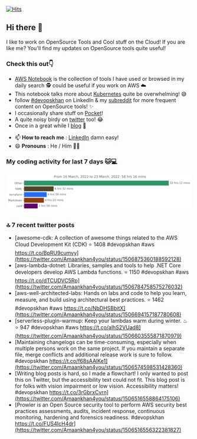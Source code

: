 [![Hits](https://hits.seeyoufarm.com/api/count/incr/badge.svg?url=https%3A%2F%2Fgithub.com%2Fakhan4u%2Fhit-counter&count_bg=%2379C83D&title_bg=%23555555&icon=&icon_color=%23E7E7E7&title=visits&edge_flat=false)](https://hits.seeyoufarm.com)

## Hi there 👋

I like to work on OpenSource Tools and Cool stuff on the Cloud! If you are like me? You'll find my updates on OpenSource tools quite useful!

### Check this out👇

* [AWS Notebook](https://histre.com/public/notebooks/dnllyanu/aws/) is the collection of tools I have used or browsed in my daily search 🕵️ could be useful if you work on AWS ☁️
* This notebook talks more about [Kubernetes](https://histre.com/public/notebooks/6uxdvo3y/kubernetes/) quite be overwhelming! 😅
* follow [#devopskhan](https://www.linkedin.com/feed/hashtag/devopskhan/) on LinkedIn & my [subreddit](https://www.reddit.com/r/devopskhan/) for more frequent content on OpenSource tools! ✨
* I occasionally share stuff on [Pocket](https://getpocket.com/@ej6g8d1dp2829A16a9Tf5d4T6bAMp3d8791rejDe86yem3bm4e14ex4fT4dluk29)!
* A quite noisy birdy on [twitter](https://twitter.com/Amaankhan4you) too! 😂
* Once in a great while I [blog](https://linuxparrot.com/) 😬


- 📫 **How to reach me** : [LinkedIn](https://www.linkedin.com/in/amaan-khan-linux-ninja) damn easy!
- 😄 **Pronouns** : He / Him 🤷‍♂️

### My coding activity for last 7 days 🐱💻

<img src="https://github.com/akhan4u/akhan4u/blob/main/images/stat.svg" alt="Amaan's Wakatime Activity!"/>

### 🔝 7 recent twitter posts
<!-- DEVDOJO:START -->
- [awesome-cdk: A collection of awesome things related to the AWS Cloud Development Kit &lpar;CDK&rpar;
⭐️ 1408
#devopskhan #aws
https://t.co/BpRU9cumvy](https://twitter.com/Amaankhan4you/status/1506875360188592128)
- [aws-lambda-dotnet: Libraries, samples and tools to help .NET Core developers develop AWS Lambda functions.
⭐️ 1150
#devopskhan #aws
https://t.co/dTCUDVC5Rp](https://twitter.com/Amaankhan4you/status/1506784758575276032)
- [aws-well-architected-labs: Hands on labs and code to help you learn, measure, and build using architectural best practices.
⭐️ 1462
#devopskhan #aws
https://t.co/NbDHSBbitX](https://twitter.com/Amaankhan4you/status/1506694157187780608)
- [serverless-plugin-warmup: Keep your lambdas warm during winter. ♨
⭐️ 947
#devopskhan #aws
https://t.co/alhS2VUad8](https://twitter.com/Amaankhan4you/status/1506603555871870979)
- [Maintaining changelogs can be time-consuming, especially when multiple persons work on the same project. If you maintain a separate file, merge conflicts and additional release work is sure to follow. #devopskhan https://t.co/f68sAAlKe1](https://twitter.com/Amaankhan4you/status/1506574598531428360)
- [Writing blog posts is hard, so I made a flowchart! I only wanted to post this on Twitter, but the accessibility text could not fit. This blog post is for folks with vision impairment or low vision. Accessibility matters! #devopskhan https://t.co/3rGbrxCvrn](https://twitter.com/Amaankhan4you/status/1506516558864175106)
- [Prowler is an Open Source security tool to perform AWS security best practices assessments, audits, incident response, continuous monitoring, hardening and forensics readiness. #devopskhan https://t.co/FUS4IcH4dr](https://twitter.com/Amaankhan4you/status/1506516556322381827)
<!-- DEVDOJO:END -->

<!-- ![Amaan's GitHub stats](https://github-readme-stats.vercel.app/api?username=akhan4u&count_private=true&show_icons=true&hide=contribs) -->
